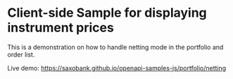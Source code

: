 # Client-side Sample for displaying instrument prices

This is a demonstration on how to handle netting mode in the portfolio and order list.

Live demo: https://saxobank.github.io/openapi-samples-js/portfolio/netting
